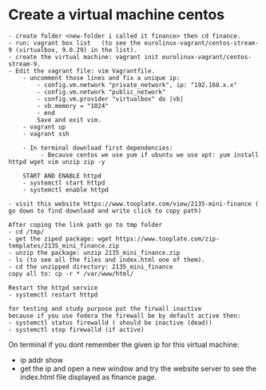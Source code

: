 # Create a virtual machine centos 
    - create folder <new-folder i called it finance> then cd finance.
    - run: vagrant box list   (to see the eurolinux-vagrant/centos-stream-9 (virtualbox, 9.0.29) in the list).
    - create the virtual machine: vagrant init eurolinux-vagrant/centos-stream-9.
    - Edit the vagrant file: vim Vagrantfile.
        - uncomment those lines and fix a unique ip: 
            - config.vm.network "private_network", ip: "192.168.x.x"
            - config.vm.network "public_network"
            - config.vm.provider "virtualbox" do |vb|
            - vb.memory = "1024"
            - end
            Save and exit vim.
        - vagrant up
        - vagrant ssh

        - In terminal download first dependencies:
             - Because centos we use yum if ubuntu we use apt: yum install httpd wget vim unzip zip -y
        
        START AND ENABLE httpd
        - systemctl start httpd
        - systemctl enable httpd

    - visit this website https://www.tooplate.com/view/2135-mini-finance ( go down to find download and write click to copy path)

    After coping the link path go to tmp folder
    - cd /tmp/
    - get the ziped package: wget https://www.tooplate.com/zip-templates/2135_mini_finance.zip
    - unzip the package: unzip 2135_mini_finance.zip 
    - ls (to see all the files and index.html one of them).
    - cd the unzipped directory: 2135_mini_finance
    copy all to: cp -r * /var/www/html/

    Restart the httpd service
    - systemctl restart httpd

    for testing and study purpose put the firwall inactive 
    because if you use fodera the firewall be by default active then:
    - systemctl status firewalld ( should be inactive (dead))
    - systemctl stop firewalld (if active)


On terminal if you dont remember the given ip for this virtual machine:
- ip addr show
- get the ip and open a new window and try the website server to see the index.html file displayed as finance page.
